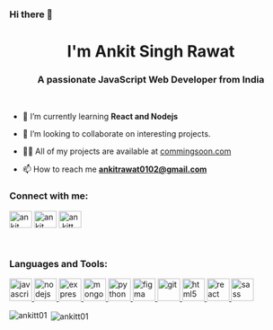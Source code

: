### Hi there 👋

<!--
**ankitt01/ankitt01** is a ✨ _special_ ✨ repository because its `README.md` (this file) appears on your GitHub profile.

Here are some ideas to get you started:

- 🔭 I’m currently working on ...
- 🌱 I’m currently learning ...
- 👯 I’m looking to collaborate on ...
- 🤔 I’m looking for help with ...
- 💬 Ask me about ...
- 📫 How to reach me: ...
- 😄 Pronouns: ...
- ⚡ Fun fact: ...
-->

<h1 align="center">I'm Ankit Singh Rawat</h1>
<h3 align="center">A passionate JavaScript Web Developer from India</h3><br>

- 🌱 I’m currently learning **React and Nodejs**

- 👯 I’m looking to collaborate on interesting projects.

- 👨‍💻 All of my projects are available at [commingsoon.com](commingsoon.com)

- 📫 How to reach me **ankitrawat0102@gmail.com**

<h3 align="left">Connect with me:</h3>
<p align="left">
<a href="https://www.linkedin.com/in/ankit-singh-rawat-7aa399190/" target="blank"><img align="center" src="https://cdn.jsdelivr.net/npm/simple-icons@3.0.1/icons/linkedin.svg" alt="ankit singh rawat" height="30" width="40" /></a>
<a href="https://fb.com/ankit singh rawat" target="blank"><img align="center" src="https://cdn.jsdelivr.net/npm/simple-icons@3.0.1/icons/facebook.svg" alt="ankit singh rawat" height="30" width="40" /></a>
<a href="https://instagram.com/an.kitt_" target="blank"><img align="center" src="https://cdn.jsdelivr.net/npm/simple-icons@3.0.1/icons/instagram.svg" alt="an.kitt_" height="30" width="40" /></a>
</p><br>

<h3 align="left">Languages and Tools:</h3>

<p align="left">
  
<a href="https://developer.mozilla.org/en-US/docs/Web/JavaScript" target="_blank"> <img src="https://devicons.github.io/devicon/devicon.git/icons/javascript/javascript-original.svg" alt="javascript" width="40" height="40"/> </a>
<a href="https://nodejs.org" target="_blank"> <img src="https://devicons.github.io/devicon/devicon.git/icons/nodejs/nodejs-original-wordmark.svg" alt="nodejs" width="40" height="40"/> </a> 
<a href="https://expressjs.com" target="_blank"> <img src="https://devicons.github.io/devicon/devicon.git/icons/express/express-original-wordmark.svg" alt="express" width="40" height="40"/> </a> <a href="https://www.mongodb.com/" target="_blank"> <img src="https://devicons.github.io/devicon/devicon.git/icons/mongodb/mongodb-original-wordmark.svg" alt="mongodb" width="40" height="40"/> </a> 
  <a href="https://www.python.org" target="_blank"> <img src="https://devicons.github.io/devicon/devicon.git/icons/python/python-original.svg" alt="python" width="40" height="40"/> </a> <a href="https://www.figma.com/" target="_blank"> <img src="https://www.vectorlogo.zone/logos/figma/figma-icon.svg" alt="figma" width="40" height="40"/> </a>
  <a href="https://git-scm.com/" target="_blank"> <img src="https://www.vectorlogo.zone/logos/git-scm/git-scm-icon.svg" alt="git" width="40" height="40"/> </a> 
  <a href="https://www.w3.org/html/" target="_blank"> <img src="https://devicons.github.io/devicon/devicon.git/icons/html5/html5-original-wordmark.svg" alt="html5" width="40" height="40"/> </a>  <a href="https://reactjs.org/" target="_blank"> <img src="https://devicons.github.io/devicon/devicon.git/icons/react/react-original-wordmark.svg" alt="react" width="40" height="40"/> </a><a href="https://sass-lang.com" target="_blank"> <img src="https://devicons.github.io/devicon/devicon.git/icons/sass/sass-original.svg" alt="sass" width="40" height="40"/> </a> </p>

<p><img align="left" src="https://github-readme-stats.vercel.app/api/top-langs?username=ankitt01&show_icons=true&locale=en&layout=compact" alt="ankitt01" /></p>

<p>&nbsp;<img align="center" src="https://github-readme-stats.vercel.app/api?username=ankitt01&show_icons=true&locale=en" alt="ankitt01" /></p>

